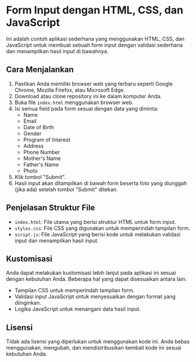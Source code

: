 # Form Input dengan HTML, CSS, dan JavaScript

Ini adalah contoh aplikasi sederhana yang menggunakan HTML, CSS, dan JavaScript untuk membuat sebuah form input dengan validasi sederhana dan menampilkan hasil input di bawahnya.

## Cara Menjalankan

1. Pastikan Anda memiliki browser web yang terbaru seperti Google Chrome, Mozilla Firefox, atau Microsoft Edge.
2. Download atau clone repository ini ke dalam komputer Anda.
3. Buka file `index.html` menggunakan browser web.
4. Isi semua field pada form sesuai dengan data yang diminta:
   - Name
   - Email
   - Date of Birth
   - Gender
   - Program of Interest
   - Address
   - Phone Number
   - Mother's Name
   - Father's Name
   - Photo
5. Klik tombol "Submit".
6. Hasil input akan ditampilkan di bawah form beserta foto yang diunggah (jika ada) setelah tombol "Submit" ditekan.

## Penjelasan Struktur File

- `index.html`: File utama yang berisi struktur HTML untuk form input.
- `styles.css`: File CSS yang digunakan untuk memperindah tampilan form.
- `script.js`: File JavaScript yang berisi kode untuk melakukan validasi input dan menampilkan hasil input.

## Kustomisasi

Anda dapat melakukan kustomisasi lebih lanjut pada aplikasi ini sesuai dengan kebutuhan Anda. Beberapa hal yang dapat disesuaikan antara lain:
- Tampilan CSS untuk memperindah tampilan form.
- Validasi input JavaScript untuk menyesuaikan dengan format yang diinginkan.
- Logika JavaScript untuk menangani data hasil input.

## Lisensi

Tidak ada lisensi yang diperlukan untuk menggunakan kode ini. Anda bebas menggunakan, mengubah, dan mendistribusikan kembali kode ini sesuai kebutuhan Anda.
